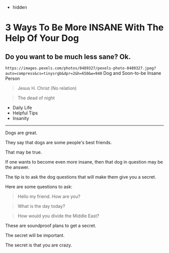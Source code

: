 - hidden

# 3 Ways To Be More INSANE With The Help Of Your Dog

## Do you want to be much less sane? Ok.

`https://images.pexels.com/photos/8489327/pexels-photo-8489327.jpeg?auto=compress&cs=tinysrgb&dpr=2&h=650&w=940` Dog and Soon-to-be Insane Person

> Jesus H. Christ (No relation)

> The dead of night

- Daily Life
- Helpful Tips
- Insanity

---

Dogs are great.

They say that dogs are some people's best friends.

That may be true.

If one wants to become even more insane, then that dog in question may be the answer.

The tip is to ask the dog questions that will make them give you a secret.

Here are some questions to ask:

> Hello my friend. How are you?

> What is the day today?

> How would you divide the Middle East?

These are soundproof plans to get a secret.

The secret will be important.

The secret is that you are crazy.
